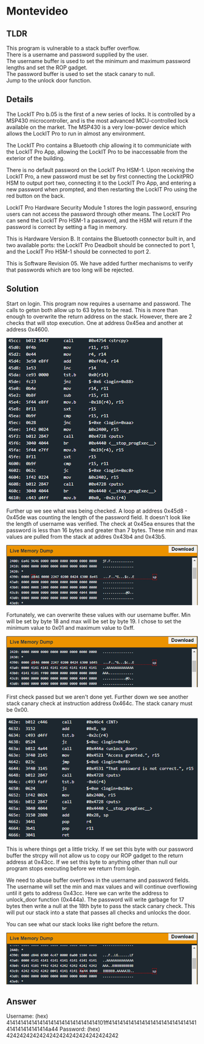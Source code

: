 # Montevideo
## TLDR
This program is vulnerable to a stack buffer overflow.  
There is a username and password supplied by the user.  
The username buffer is used to set the minimum and maximum password lengths and set the ROP gadget.  
The password buffer is used to set the stack canary to null.  
Jump to the unlock door function.  

## Details
The LockIT Pro b.05  is the first of a new series  of locks. It is
controlled by a  MSP430 microcontroller, and is  the most advanced
MCU-controlled lock available on the  market. The MSP430 is a very
low-power device which allows the LockIT  Pro to run in almost any
environment.

The  LockIT  Pro   contains  a  Bluetooth  chip   allowing  it  to
communiciate with the  LockIT Pro App, allowing the  LockIT Pro to
be inaccessable from the exterior of the building.

There  is no  default  password  on the  LockIT  Pro HSM-1.   Upon
receiving the  LockIT Pro,  a new  password must  be set  by first
connecting the LockitPRO HSM to  output port two, connecting it to
the LockIT Pro App, and entering a new password when prompted, and
then restarting the LockIT Pro using the red button on the back.
    
LockIT Pro Hardware  Security Module 1 stores  the login password,
ensuring users  can not access  the password through  other means.
The LockIT Pro  can send the LockIT Pro HSM-1  a password, and the
HSM will  return if the password  is correct by setting  a flag in
memory.
    
This is Hardware  Version B.  It contains  the Bluetooth connector
built in, and two available  ports: the LockIT Pro Deadbolt should
be  connected to  port  1,  and the  LockIT  Pro  HSM-1 should  be
connected to port 2.

This is Software Revision 05.  We have added further mechanisms to
verify that passwords which are too long will be rejected.

## Solution
Start on login. This program now requires a username and password. The calls to getsn both allow up to 63 bytes to be read. This is more than enough to overwrite the return address on the stack. However, there are 2 checks that will stop execution. One at address 0x45ea and another at address 0x4600.

![login](./screenshots/login.png)

Further up we see what was being checked. A loop at address 0x45d8 - 0x45de was counting the length of the password field. It doesn't look like the length of username was verified. The check at 0x45ea ensures that the password is less than 16 bytes and greater than 7 bytes. These min and max values are pulled from the stack at addres 0x43b4 and 0x43b5.

![memory](./screenshots/memory.png)

Fortunately, we can overwrite these values with our username buffer. Min will be set by byte 18 and max will be set by byte 19. I chose to set the minimum value to 0x01 and maximum value to 0xff.

![memory2](./screenshots/memory2.png)

First check passed but we aren't done yet. Further down we see another stack canary check at instruction address 0x464c. The stack canary must be 0x00. 

![login2](./screenshots/login2.png)

This is where things get a little tricky. If we set this byte with our password buffer the strcpy will not allow us to copy our ROP gadget to the return address at 0x43cc. If we set this byte to anything other than null our program stops executing before we return from login.

We need to abuse buffer overflows in the username and password fields. The username will set the min and max values and will continue overflowing until it gets to address 0x43cc. Here we can write the address to unlock_door function (0x444a). The password will write garbage for 17 bytes then write a null at the 18th byte to pass the stack canary check. This will put our stack into a state that passes all checks and unlocks the door.

You can see what our stack looks like right before the return.

![memory3](./screenshots/memory3.png)

## Answer
Username: (hex) 414141414141414141414141414141414101ff41414141414141414141414141414141414141414141414a44
Password: (hex) 4242424242424242424242424242424242
